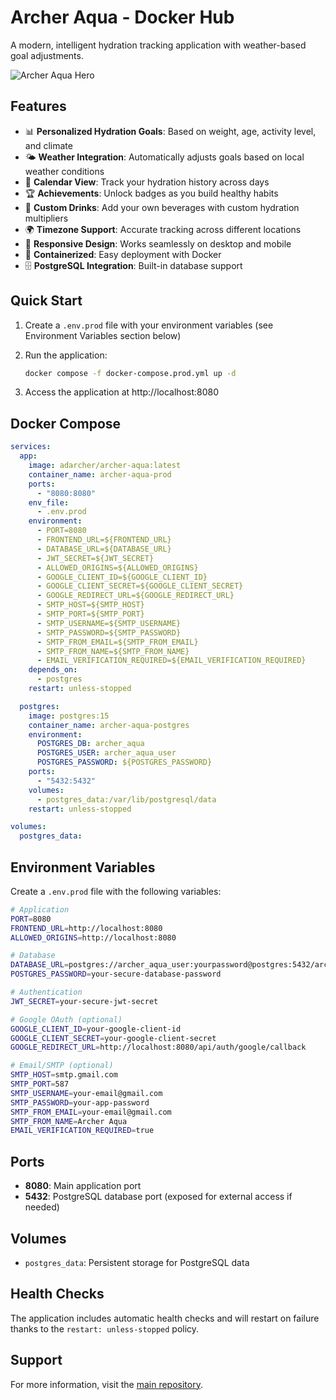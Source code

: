 # Archer Aqua - Docker Hub

A modern, intelligent hydration tracking application with weather-based goal adjustments.

![Archer Aqua Hero](https://aqua.adarcher.app/assets/hero-image-VCssyCnr.png)

## Features

- 📊 **Personalized Hydration Goals**: Based on weight, age, activity level, and climate
- 🌤️ **Weather Integration**: Automatically adjusts goals based on local weather conditions
- 📅 **Calendar View**: Track your hydration history across days
- 🏆 **Achievements**: Unlock badges as you build healthy habits
- 🥤 **Custom Drinks**: Add your own beverages with custom hydration multipliers
- 🌍 **Timezone Support**: Accurate tracking across different locations
- 📱 **Responsive Design**: Works seamlessly on desktop and mobile
- 🐳 **Containerized**: Easy deployment with Docker
- 🗄️ **PostgreSQL Integration**: Built-in database support

## Quick Start

1. Create a `.env.prod` file with your environment variables (see Environment Variables section below)

2. Run the application:
   ```bash
   docker compose -f docker-compose.prod.yml up -d
   ```

3. Access the application at http://localhost:8080

## Docker Compose

```yaml
services:
  app:
    image: adarcher/archer-aqua:latest
    container_name: archer-aqua-prod
    ports:
      - "8080:8080"
    env_file:
      - .env.prod
    environment:
      - PORT=8080
      - FRONTEND_URL=${FRONTEND_URL}
      - DATABASE_URL=${DATABASE_URL}
      - JWT_SECRET=${JWT_SECRET}
      - ALLOWED_ORIGINS=${ALLOWED_ORIGINS}
      - GOOGLE_CLIENT_ID=${GOOGLE_CLIENT_ID}
      - GOOGLE_CLIENT_SECRET=${GOOGLE_CLIENT_SECRET}
      - GOOGLE_REDIRECT_URL=${GOOGLE_REDIRECT_URL}
      - SMTP_HOST=${SMTP_HOST}
      - SMTP_PORT=${SMTP_PORT}
      - SMTP_USERNAME=${SMTP_USERNAME}
      - SMTP_PASSWORD=${SMTP_PASSWORD}
      - SMTP_FROM_EMAIL=${SMTP_FROM_EMAIL}
      - SMTP_FROM_NAME=${SMTP_FROM_NAME}
      - EMAIL_VERIFICATION_REQUIRED=${EMAIL_VERIFICATION_REQUIRED}
    depends_on:
      - postgres
    restart: unless-stopped

  postgres:
    image: postgres:15
    container_name: archer-aqua-postgres
    environment:
      POSTGRES_DB: archer_aqua
      POSTGRES_USER: archer_aqua_user
      POSTGRES_PASSWORD: ${POSTGRES_PASSWORD}
    ports:
      - "5432:5432"
    volumes:
      - postgres_data:/var/lib/postgresql/data
    restart: unless-stopped

volumes:
  postgres_data:
```

## Environment Variables

Create a `.env.prod` file with the following variables:

```bash
# Application
PORT=8080
FRONTEND_URL=http://localhost:8080
ALLOWED_ORIGINS=http://localhost:8080

# Database
DATABASE_URL=postgres://archer_aqua_user:yourpassword@postgres:5432/archer_aqua?sslmode=disable
POSTGRES_PASSWORD=your-secure-database-password

# Authentication
JWT_SECRET=your-secure-jwt-secret

# Google OAuth (optional)
GOOGLE_CLIENT_ID=your-google-client-id
GOOGLE_CLIENT_SECRET=your-google-client-secret
GOOGLE_REDIRECT_URL=http://localhost:8080/api/auth/google/callback

# Email/SMTP (optional)
SMTP_HOST=smtp.gmail.com
SMTP_PORT=587
SMTP_USERNAME=your-email@gmail.com
SMTP_PASSWORD=your-app-password
SMTP_FROM_EMAIL=your-email@gmail.com
SMTP_FROM_NAME=Archer Aqua
EMAIL_VERIFICATION_REQUIRED=true
```

## Ports

- **8080**: Main application port
- **5432**: PostgreSQL database port (exposed for external access if needed)

## Volumes

- `postgres_data`: Persistent storage for PostgreSQL data

## Health Checks

The application includes automatic health checks and will restart on failure thanks to the `restart: unless-stopped` policy.

## Support

For more information, visit the [main repository](https://github.com/AD-Archer/archer-aqua).